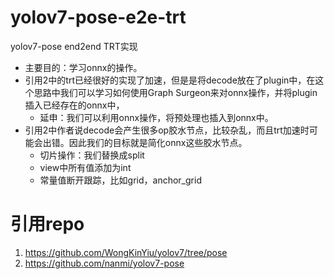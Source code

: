 # yolov7-pose-e2e-trt
yolov7-pose end2end TRT实现

* 主要目的：学习onnx的操作。
* 引用2中的trt已经很好的实现了加速，但是是将decode放在了plugin中，在这个思路中我们可以学习如何使用Graph Surgeon来对onnx操作，并将plugin插入已经存在的onnx中，
    * 延申：我们可以利用onnx操作，将预处理也插入到onnx中。
* 引用2中作者说decode会产生很多op胶水节点，比较杂乱，而且trt加速时可能会出错。因此我们的目标就是简化onnx这些胶水节点。
    * 切片操作：我们替换成split
    * view中所有值添加为int
    * 常量值断开跟踪，比如grid，anchor_grid



# 引用repo
1. https://github.com/WongKinYiu/yolov7/tree/pose
2. https://github.com/nanmi/yolov7-pose